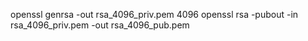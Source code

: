 openssl genrsa -out rsa_4096_priv.pem 4096
openssl rsa -pubout -in rsa_4096_priv.pem -out rsa_4096_pub.pem